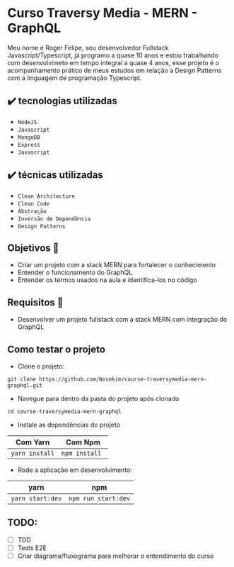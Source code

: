 # Curso Traversy Media - MERN - GraphQL

Meu nome é Roger Felipe, sou desenvolvedor Fullstack Javascript/Typescript, já programo a quase 10 anos e estou trabalhando com desenvolvimeto em tempo integral a quase 4 anos, esse projeto é o acompanhamento prático de meus estudos em relação a Design Patterns com a linguagem de programação Typescript.

## ✔️ tecnologias utilizadas
- ``NodeJS``
- ``Javascript``
- ``MongoDB``
- ``Express``
- ``Javascript``

## ✔️ técnicas utilizadas
- ``Clean Architecture``
- ``Clean Code``
- ``Abstração``
- ``Inversão de Dependência``
- ``Design Patterns``

## Objetivos 🎯

- Criar um projeto com a stack MERN para fortalecer o conhecimento
- Entender o funcionamento do GraphQL
- Entender os termos usados na aula e identifica-los no código

## Requisitos 📌

- Desenvolver um projeto fullstack com a stack MERN com integração do GraphQL

## Como testar o projeto

- Clone o projeto:
```
git clone https://github.com/Nosekim/course-traversymedia-mern-graphql.git
```
- Navegue para dentro da pasta do projeto após clonado
```
cd course-traversymedia-mern-graphql
```
- Instale as dependências do projeto

|         Com Yarn    |      Com Npm         |
|---------------------|----------------------|
|```yarn install```   |```npm install ```    |

- Rode a aplicação em desenvolvimento:

|         yarn              |      npm         |
|--------------------------|----------------------|
|```yarn start:dev``` |```npm run start:dev``` |


## TODO:

- [ ] TDD
- [ ] Tests E2E
- [ ] Criar diagrama/fluxograma para melhorar o entendimento do curso